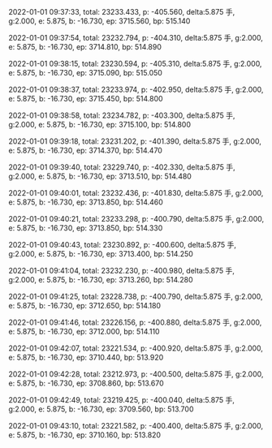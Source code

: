 2022-01-01 09:37:33, total: 23233.433, p: -405.560, delta:5.875 手, g:2.000, e: 5.875, b: -16.730, ep: 3715.560, bp: 515.140

2022-01-01 09:37:54, total: 23232.794, p: -404.310, delta:5.875 手, g:2.000, e: 5.875, b: -16.730, ep: 3714.810, bp: 514.890

2022-01-01 09:38:15, total: 23230.594, p: -405.310, delta:5.875 手, g:2.000, e: 5.875, b: -16.730, ep: 3715.090, bp: 515.050

2022-01-01 09:38:37, total: 23233.974, p: -402.950, delta:5.875 手, g:2.000, e: 5.875, b: -16.730, ep: 3715.450, bp: 514.800

2022-01-01 09:38:58, total: 23234.782, p: -403.300, delta:5.875 手, g:2.000, e: 5.875, b: -16.730, ep: 3715.100, bp: 514.800

2022-01-01 09:39:18, total: 23231.202, p: -401.390, delta:5.875 手, g:2.000, e: 5.875, b: -16.730, ep: 3714.370, bp: 514.470

2022-01-01 09:39:40, total: 23229.740, p: -402.330, delta:5.875 手, g:2.000, e: 5.875, b: -16.730, ep: 3713.510, bp: 514.480

2022-01-01 09:40:01, total: 23232.436, p: -401.830, delta:5.875 手, g:2.000, e: 5.875, b: -16.730, ep: 3713.850, bp: 514.460

2022-01-01 09:40:21, total: 23233.298, p: -400.790, delta:5.875 手, g:2.000, e: 5.875, b: -16.730, ep: 3713.850, bp: 514.330

2022-01-01 09:40:43, total: 23230.892, p: -400.600, delta:5.875 手, g:2.000, e: 5.875, b: -16.730, ep: 3713.400, bp: 514.250

2022-01-01 09:41:04, total: 23232.230, p: -400.980, delta:5.875 手, g:2.000, e: 5.875, b: -16.730, ep: 3713.260, bp: 514.280

2022-01-01 09:41:25, total: 23228.738, p: -400.790, delta:5.875 手, g:2.000, e: 5.875, b: -16.730, ep: 3712.650, bp: 514.180

2022-01-01 09:41:46, total: 23226.156, p: -400.880, delta:5.875 手, g:2.000, e: 5.875, b: -16.730, ep: 3712.000, bp: 514.110

2022-01-01 09:42:07, total: 23221.534, p: -400.920, delta:5.875 手, g:2.000, e: 5.875, b: -16.730, ep: 3710.440, bp: 513.920

2022-01-01 09:42:28, total: 23212.973, p: -400.500, delta:5.875 手, g:2.000, e: 5.875, b: -16.730, ep: 3708.860, bp: 513.670

2022-01-01 09:42:49, total: 23219.425, p: -400.040, delta:5.875 手, g:2.000, e: 5.875, b: -16.730, ep: 3709.560, bp: 513.700

2022-01-01 09:43:10, total: 23221.582, p: -400.400, delta:5.875 手, g:2.000, e: 5.875, b: -16.730, ep: 3710.160, bp: 513.820